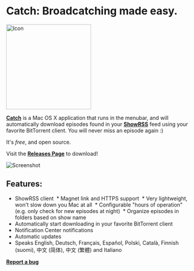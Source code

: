 Catch: Broadcatching made easy.
=====

<img src="http://www.giorgiocalderolla.com/ext/catch_icon.svg" alt="Icon" width="228" height="228">

**[Catch](http://www.giorgiocalderolla.com/index.html#catch)** is a Mac OS X application that runs in the menubar, and will automatically download episodes found in your **[ShowRSS](http://showrss.info/)** feed using your favorite BitTorrent client. You will never miss an episode again :)

It's *free*, and open source.

Visit the **[Releases Page](https://github.com/mipstian/catch/releases)** to download!

![Screenshot](http://www.giorgiocalderolla.com/img/catch_banner.png?1)

Features:
---------

  * ShowRSS client
  * Magnet link and HTTPS support
  * Very lightweight, won't slow down you Mac at all
  * Configurable "hours of operation" (e.g. only check for new episodes at night)
  * Organize episodes in folders based on show name
  * Automatically start downloading in your favorite BitTorrent client
  * Notification Center notifications
  * Automatic updates
  * Speaks English, Deutsch, Français, Español, Polski, Català, Finnish (suomi), 中文 (简体), 中文 (繁體) and Italiano

**[Report a bug](https://github.com/mipstian/catch/issues)**
